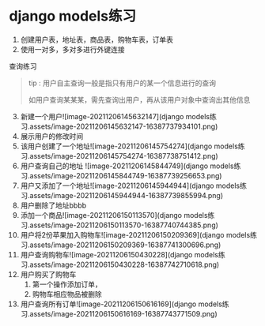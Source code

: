 # django models练习

1. 创建用户表，地址表，商品表，购物车表，订单表
2. 使用一对多，多对多进行外键连接

查询练习

> tip : 用户自主查询一般是指只有用户的某一个信息进行的查询
>
> 如用户查询某某某，需先查询出用户，再从该用户对象中查询出其他信息

3. 新建一个用户![image-20211206145632147](django models练习.assets/image-20211206145632147-16387737934101.png)
4. 展示用户的修改时间
5. 该用户创建了一个地址![image-20211206145754274](django models练习.assets/image-20211206145754274-16387738751412.png)
6. 用户查询自己的地址 ![image-20211206145844749](django models练习.assets/image-20211206145844749-16387739256653.png)
7. 用户又添加了一个地址![image-20211206145944944](django models练习.assets/image-20211206145944944-16387739855994.png)
8. 用户删除了地址bbbb
9. 添加一个商品![image-20211206150113570](django models练习.assets/image-20211206150113570-16387740744385.png)
10. 用户将2份苹果加入购物车![image-20211206150209369](django models练习.assets/image-20211206150209369-16387741300696.png)
11. 用户查询购物车![image-20211206150430228](django models练习.assets/image-20211206150430228-16387742710618.png)
12. 用户购买了购物车
    1. 第一个操作添加订单，
    2. 购物车相应物品被删除
13. 用户查询所有订单![image-20211206150616169](django models练习.assets/image-20211206150616169-16387743771509.png)

